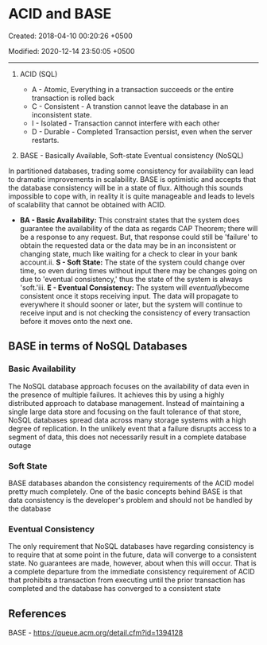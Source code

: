 # ACID and BASE

Created: 2018-04-10 00:20:26 +0500

Modified: 2020-12-14 23:50:05 +0500

---

1. ACID (SQL)

   - A - Atomic, Everything in a transaction succeeds or the entire transaction is rolled back
   - C - Consistent - A transtion cannot leave the database in an inconsistent state.
   - I - Isolated - Transaction cannot interfere with each other
   - D - Durable - Completed Transaction persist, even when the server restarts.

2. BASE - Basically Available, Soft-state Eventual consistency (NoSQL)

In partitioned databases, trading some consistency for availability can lead to dramatic improvements in scalability. BASE is optimistic and accepts that the database consistency will be in a state of flux. Although this sounds impossible to cope with, in reality it is quite manageable and leads to levels of scalability that cannot be obtained with ACID.

- **BA - Basic Availability:** This constraint states that the system does guarantee the availability of the data as regards CAP Theorem; there will be a response to any request. But, that response could still be 'failure' to obtain the requested data or the data may be in an inconsistent or changing state, much like waiting for a check to clear in your bank account.ii. **S - Soft State:** The state of the system could change over time, so even during times without input there may be changes going on due to 'eventual consistency,' thus the state of the system is always 'soft.'iii. **E - Eventual Consistency:** The system will *eventually*become consistent once it stops receiving input. The data will propagate to everywhere it should sooner or later, but the system will continue to receive input and is not checking the consistency of every transaction before it moves onto the next one.

## BASE in terms of NoSQL Databases

### Basic Availability

The NoSQL database approach focuses on the availability of data even in the presence of multiple failures. It achieves this by using a highly distributed approach to database management. Instead of maintaining a single large data store and focusing on the fault tolerance of that store, NoSQL databases spread data across many storage systems with a high degree of replication. In the unlikely event that a failure disrupts access to a segment of data, this does not necessarily result in a complete database outage

### Soft State

BASE databases abandon the consistency requirements of the ACID model pretty much completely. One of the basic concepts behind BASE is that data consistency is the developer's problem and should not be handled by the database

### Eventual Consistency

The only requirement that NoSQL databases have regarding consistency is to require that at some point in the future, data will converge to a consistent state. No guarantees are made, however, about when this will occur. That is a complete departure from the immediate consistency requirement of ACID that prohibits a transaction from executing until the prior transaction has completed and the database has converged to a consistent state

## References

BASE - <https://queue.acm.org/detail.cfm?id=1394128>
